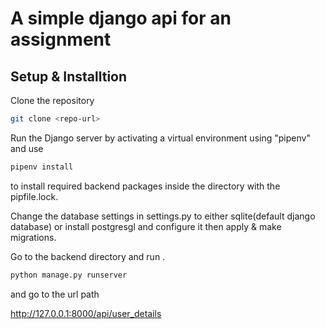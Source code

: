 # A simple django api for an assignment 


## Setup & Installtion

Clone the repository
```bash
git clone <repo-url>
```

Run the Django server by activating a virtual environment using "pipenv" and use 

```bash
pipenv install
```

to install required backend packages inside the directory with the pipfile.lock.


Change the database settings in settings.py to either sqlite(default django database) or install postgresgl and configure it then apply & make migrations.


Go to the backend directory and run .
```bash
python manage.py runserver
```

and go to the url path <br>

http://127.0.0.1:8000/api/user_details


